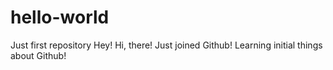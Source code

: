 # hello-world
Just first repository
Hey! Hi, there!
Just joined Github!
Learning initial things about Github!
